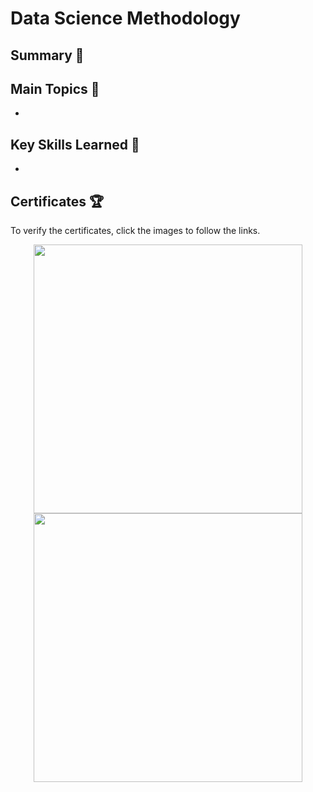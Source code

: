 # Data Science Methodology

## Summary 📄

## Main Topics 📑
- 

## Key Skills Learned 🔑
- 

## Certificates 🏆
To verify the certificates, click the images to follow the links.

<p align="middle">
  <a href="https://coursera.org/share/04829e8a860d9c3a97d7aa87fcccf857"><img src="https://user-images.githubusercontent.com/84391594/152699269-eca4a564-3720-43cb-99a3-8199c324dab7.png" height="430"></a>
  <a href="https://www.credly.com/badges/f6852cc8-7ee5-44ff-b8ad-e68692ec149b/public_url"><img src="https://user-images.githubusercontent.com/84391594/152699417-d59be44f-f459-4bda-b385-615d07f8ec47.png" height="430"></a>
</p>

